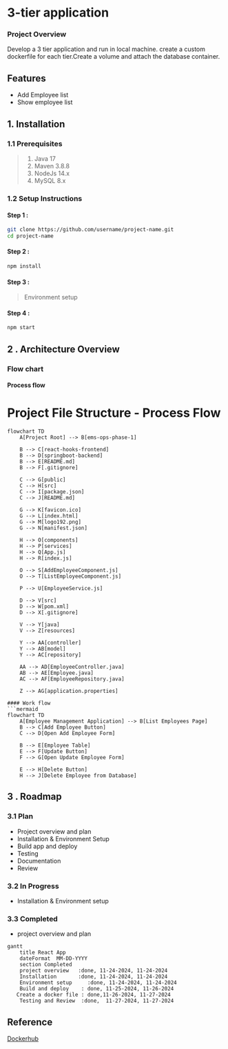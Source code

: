 # 3-tier application
### Project Overview
Develop a 3 tier application and run in local machine. create a custom dockerfile for each tier.Create a volume and attach the database container.
## Features
* Add Employee list
* Show employee list
## 1. Installation 
### 1.1  Prerequisites
> 1. Java 17
> 2. Maven 3.8.8
> 3. NodeJs 14.x
> 4. MySQL 8.x
### 1.2 Setup Instructions
#### Step 1 : 
```bash
git clone https://github.com/username/project-name.git
cd project-name
```
#### Step 2 :
```bash
npm install
```
#### Step 3 :
> Environment setup
#### Step 4 :
```bash
npm start
```
## 2 . Architecture Overview
### Flow chart
#### Process flow
# Project File Structure - Process Flow

```mermaid
flowchart TD
    A[Project Root] --> B[ems-ops-phase-1]
    
    B --> C[react-hooks-frontend]
    B --> D[springboot-backend]
    B --> E[README.md]
    B --> F[.gitignore]

    C --> G[public]
    C --> H[src]
    C --> I[package.json]
    C --> J[README.md]
    
    G --> K[favicon.ico]
    G --> L[index.html]
    G --> M[logo192.png]
    G --> N[manifest.json]

    H --> O[components]
    H --> P[services]
    H --> Q[App.js]
    H --> R[index.js]

    O --> S[AddEmployeeComponent.js]
    O --> T[ListEmployeeComponent.js]
    
    P --> U[EmployeeService.js]

    D --> V[src]
    D --> W[pom.xml]
    D --> X[.gitignore]
    
    V --> Y[java]
    V --> Z[resources]
    
    Y --> AA[controller]
    Y --> AB[model]
    Y --> AC[repository]
    
    AA --> AD[EmployeeController.java]
    AB --> AE[Employee.java]
    AC --> AF[EmployeeRepository.java]
    
    Z --> AG[application.properties]

#### Work flow
```mermaid
flowchart TD
    A[Employee Management Application] --> B[List Employees Page]
    B --> C[Add Employee Button]
    C --> D[Open Add Employee Form]

    B --> E[Employee Table]
    E --> F[Update Button]
    F --> G[Open Update Employee Form]

    E --> H[Delete Button]
    H --> J[Delete Employee from Database]
```
## 3 . Roadmap
### 3.1 Plan
* Project overview and plan
* Installation & Environment Setup
* Build app and deploy
* Testing
* Documentation
* Review
### 3.2 In Progress
* Installation & Environment setup
### 3.3 Completed
* project overview and plan

```mermaid
gantt
    title React App
    dateFormat  MM-DD-YYYY
    section Completed
    project overview   :done, 11-24-2024, 11-24-2024
    Installation       :done, 11-24-2024, 11-24-2024
    Environment setup     :done, 11-24-2024, 11-24-2024
    Build and deploy    : done, 11-25-2024, 11-26-2024
   Create a docker file : done,11-26-2024, 11-27-2024
    Testing and Review  :done,  11-27-2024, 11-27-2024
```
## Reference
[Dockerhub](https://hub.docker.com/)
